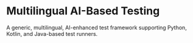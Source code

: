 # Multilingual AI-Based Testing

A generic, multilingual, AI-enhanced test framework supporting Python, Kotlin, and Java-based test runners.
